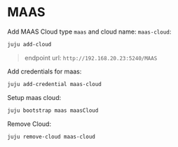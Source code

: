 # MAAS


Add MAAS Cloud type `maas` and cloud name: `maas-cloud`:
```bash
juju add-cloud
```
> endpoint url: `http://192.168.20.23:5240/MAAS`

Add credentials for maas:
```bash
juju add-credential maas-cloud
```

Setup maas cloud:
```bash
juju bootstrap maas maasCloud
```

Remove Cloud:
```bash
juju remove-cloud maas-cloud
```
